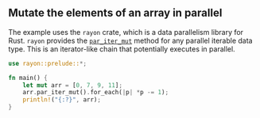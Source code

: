 ## Mutate the elements of an array in parallel

The example uses the `rayon` crate, which is a data parallelism library for Rust.
`rayon` provides the [`par_iter_mut`] method for any parallel iterable data type.
This is an iterator-like chain that potentially executes in parallel.

```rust
use rayon::prelude::*;

fn main() {
    let mut arr = [0, 7, 9, 11];
    arr.par_iter_mut().for_each(|p| *p -= 1);
    println!("{:?}", arr);
}
```

[`par_iter_mut`]: https://docs.rs/rayon/*/rayon/iter/trait.IntoParallelRefMutIterator.html#tymethod.par_iter_mut
